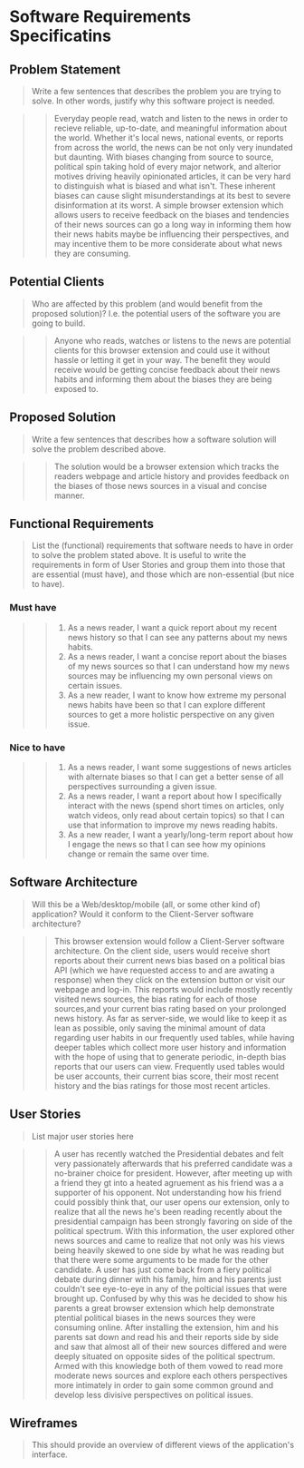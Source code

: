 # Software Requirements Specificatins

## Problem Statement 
> Write a few sentences that describes the problem you are trying to solve. In other words, justify why this software project is needed.

>> Everyday people read, watch and listen to the news in order to recieve reliable, up-to-date, and meaningful information about the world. Whether it's local news, national events, or reports from across the world, the news can be not only very inundated but daunting. With biases changing from source to source, political spin taking hold of every major network, and alterior motives driving heavily opinionated articles, it can be very hard to distinguish what is biased and what isn't. These inherent biases can cause slight misunderstandings at its best to severe disinformation at its worst. A simple browser extension which allows users to receive feedback on the biases and tendencies of their news sources can go a long way in informing them how their news habits maybe be influencing their perspectives, and may incentive them to be more considerate about what news they are consuming.


## Potential Clients
> Who are affected by this problem (and would benefit from the proposed solution)? I.e. the potential users of the software you are going to build.

>> Anyone who reads, watches or listens to the news are potential clients for this browser extension and could use it without hassle or letting it get in your way. The benefit they would receive would be getting concise feedback about their news habits and informing them about the biases they are being exposed to.


## Proposed Solution
> Write a few sentences that describes how a software solution will solve the problem described above.

>> The solution would be a browser extension which tracks the readers webpage and article history and provides feedback on the biases of those news sources in a visual and concise manner.

## Functional Requirements
> List the (functional) requirements that software needs to have in order to solve the problem stated above. It is useful to write the requirements in form of User Stories and group them into those that are essential (must have), and those which are non-essential (but nice to have).

### Must have
>> 1. As a news reader, I want a quick report about my recent news history so that I can see any patterns about my news habits.
>> 2. As a news reader, I want a concise report about the biases of my news sources so that I can understand how my news sources may be influencing my own personal views on certain issues.
>> 3. As a new reader, I want to know how extreme my personal news habits have been so that I can explore different sources to get a more holistic perspective on any given issue.

### Nice to have
>> 1. As a news reader, I want some suggestions of news articles with alternate biases so that I can get a better sense of all perspectives surrounding a given issue.
>> 2. As a news reader, I want a report about how I specifically interact with the news (spend short times on articles, only watch videos, only read about certain topics) so that I can use that information to improve my news reading habits.
>> 3. As a new reader, I want a yearly/long-term report about how I engage the news so that I can see how my opinions change or remain the same over time.


## Software Architecture
> Will this be a Web/desktop/mobile (all, or some other kind of) application? Would it conform to the Client-Server software architecture? 

>> This browser extension would follow a Client-Server software architecture. On the client side, users would receive short reports about their current news bias based on a political bias API (which we have requested access to and are awating a response) when they click on the extension button or visit our webpage and log-in. This reports would include mostly recently visited news sources, the bias rating for each of those sources,and your current bias rating based on your prolonged news history. As far as server-side, we would like to keep it as lean as possible, only saving the minimal amount of data regarding user habits in our frequently used tables, while having deeper tables which collect more user history and information with the hope of using that to generate periodic, in-depth bias reports that our users can view. Frequently used tables would be user accounts, their current bias score, their most recent history and the bias ratings for those most recent articles.

## User Stories
> List major user stories here

>> A user has recently watched the Presidential debates and felt very passionately afterwards that his preferred candidate was a no-brainer choice for president. However, after meeting up with a friend they gt into a heated agruement as his friend was a a supporter of his opponent. Not understanding how his friend could possibly think that, our user opens our extension, only to realize that all the news he's been reading recently about the presidential campaign has been strongly favoring on side of the political spectrum. With this information, the user explored other news sources and came to realize that not only was his views being heavily skewed to one side by what he was reading but that there were some arguments to be made for the other candidate.
>> A user has just come back from a fiery political debate during dinner with his family, him and his parents just couldn't see eye-to-eye in any of the polticial issues that were brought up. Confused by why this was he decided to show his parents a great browser extension which help demonstrate ptential political biases in the news sources they were consuming online. After installing the extension, him and his parents sat down and read his and their reports side by side and saw that almost all of their new sources differed and were deeply situated on opposite sides of the political spectrum. Armed with this knowledge both of them vowed to read more moderate news sources and explore each others perspectives more intimately in order to gain some common ground and develop less divisive perspectives on political issues. 

## Wireframes
>This should provide an overview of different views of the application's interface.

>
